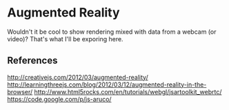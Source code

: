 # Augmented Reality

Wouldn't it be cool to show rendering mixed with data from a webcam (or
video)? That's what I'll be exporing here.

## References

http://creativejs.com/2012/03/augmented-reality/
http://learningthreejs.com/blog/2012/03/12/augmented-reality-in-the-browser/
http://www.html5rocks.com/en/tutorials/webgl/jsartoolkit_webrtc/
https://code.google.com/p/js-aruco/
